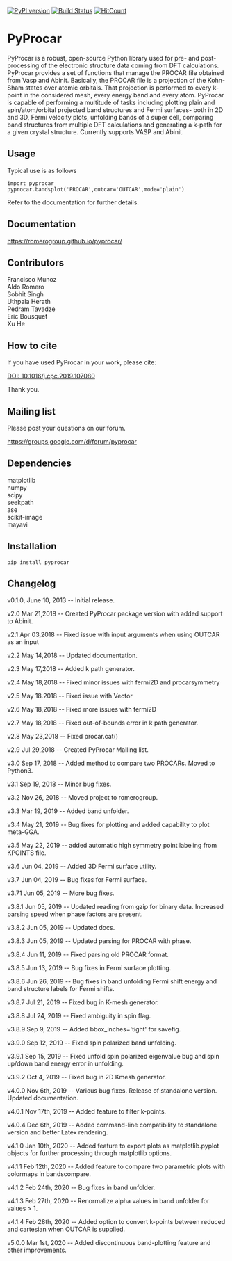 [![PyPI version](https://badge.fury.io/py/pyprocar.svg)](https://badge.fury.io/py/pyprocar)
[![Build Status](https://travis-ci.org/romerogroup/pyprocar.svg?branch=master)](https://travis-ci.org/romerogroup/pyprocar)
[![HitCount](http://hits.dwyl.com/uthpalaherath/romerogroup/pyprocar.svg)](http://hits.dwyl.com/uthpalaherath/romerogroup/pyprocar)

PyProcar
===========

PyProcar is a robust, open-source Python library used for pre- and post-processing of the electronic structure data coming from DFT calculations. PyProcar provides a set of functions that manage the PROCAR file obtained from Vasp and Abinit. Basically, the PROCAR file is a projection of the Kohn-Sham states over atomic orbitals. That projection is performed to every k-point in the considered mesh, every energy band and every atom. PyProcar is capable of performing a multitude of tasks including plotting plain and spin/atom/orbital projected band structures and Fermi surfaces- both in 2D and 3D, Fermi velocity plots, unfolding bands of a super  cell, comparing band structures from multiple DFT calculations and generating a k-path for a given crystal structure. Currently supports VASP and Abinit. 


Usage
-----
Typical use is as follows

    import pyprocar 
    pyprocar.bandsplot('PROCAR',outcar='OUTCAR',mode='plain')

Refer to the documentation for further details. 

Documentation
-------------

https://romerogroup.github.io/pyprocar/

Contributors
------------
Francisco Munoz <br />
Aldo Romero <br />
Sobhit Singh <br />
Uthpala Herath <br />
Pedram Tavadze <br />
Eric Bousquet <br />
Xu He <br />

How to cite
-----------
If you have used PyProcar in your work, please cite: 

[DOI: 10.1016/j.cpc.2019.107080](https://www.sciencedirect.com/science/article/pii/S0010465519303935)

Thank you.

Mailing list
-------------
Please post your questions on our forum.

https://groups.google.com/d/forum/pyprocar

Dependencies
------------
matplotlib <br />
numpy <br />
scipy <br />
seekpath <br />
ase <br />
scikit-image <br />
mayavi <br />

Installation
------------

	pip install pyprocar	

Changelog
--------------
v0.1.0, June 10, 2013 -- Initial release.

v2.0 Mar 21,2018 -- Created PyProcar package version with added support to Abinit. 

v2.1 Apr 03,2018 -- Fixed issue with input arguments when using OUTCAR as an input 

v2.2 May 14,2018 -- Updated documentation.

v2.3 May 17,2018 -- Added k path generator.

v2.4 May 18,2018 -- Fixed minor issues with fermi2D and procarsymmetry

v2.5 May 18.2018 -- Fixed issue with Vector

v2.6 May 18,2018 -- Fixed more issues with fermi2D

v2.7 May 18,2018 -- Fixed out-of-bounds error in k path generator.

v2.8 May 23,2018 -- Fixed procar.cat()

v2.9 Jul 29,2018 -- Created PyProcar Mailing list.

v3.0 Sep 17, 2018 -- Added method to compare two PROCARs. Moved to Python3. 

v3.1 Sep 19, 2018 -- Minor bug fixes. 

v3.2 Nov 26, 2018 -- Moved project to romerogroup.

v3.3 Mar 19, 2019 -- Added band unfolder. 

v3.4 May 21, 2019 -- Bug fixes for plotting and added capability to plot meta-GGA. 

v3.5 May 22, 2019 -- added automatic high symmetry point labeling from KPOINTS file.

v3.6 Jun 04, 2019 -- Added 3D Fermi surface utility.

v3.7 Jun 04, 2019 -- Bug fixes for Fermi surface.

v3.71 Jun 05, 2019 -- More bug fixes. 

v3.8.1 Jun 05, 2019 -- Updated reading from gzip for binary data. Increased parsing speed when phase factors are present. 

v3.8.2 Jun 05, 2019 -- Updated docs. 

v3.8.3 Jun 05, 2019 -- Updated parsing for PROCAR with phase. 

v3.8.4 Jun 11, 2019 -- Fixed parsing old PROCAR format. 

v3.8.5 Jun 13, 2019 -- Bug fixes in Fermi surface plotting. 

v3.8.6 Jun 26, 2019 -- Bug fixes in band unfolding Fermi shift energy and band structure labels for Fermi shifts.  

v3.8.7 Jul 21, 2019 -- Fixed bug in K-mesh generator. 

v3.8.8 Jul 24, 2019 -- Fixed ambiguity in spin flag. 

v3.8.9 Sep 9, 2019 -- Added bbox_inches='tight' for savefig.

v3.9.0 Sep 12, 2019 -- Fixed spin polarized band unfolding.  

v3.9.1 Sep 15, 2019 -- Fixed unfold spin polarized eigenvalue bug and spin up/down band energy error in unfolding. 

v3.9.2 Oct 4, 2019 -- Fixed bug in 2D Kmesh generator. 

v4.0.0 Nov 6th, 2019 -- Various bug fixes. Release of standalone version. Updated documentation.

v4.0.1 Nov 17th, 2019 -- Added feature to filter k-points.  

v4.0.4 Dec 6th, 2019 -- Added command-line compatibility to standalone version and better Latex rendering.

v4.1.0 Jan 10th, 2020 -- Added feature to export plots as matplotlib.pyplot objects for further processing through matplotlib options. 

v4.1.1 Feb 12th, 2020 -- Added feature to compare two parametric plots with colormaps in bandscompare.

v4.1.2 Feb 24th, 2020 -- Bug fixes in band unfolder. 

v4.1.3 Feb 27th, 2020 -- Renormalize alpha values in band unfolder for values > 1. 

v4.1.4 Feb 28th, 2020 -- Added option to convert k-points between reduced and cartesian when OUTCAR is supplied. 

v5.0.0 Mar 1st, 2020 -- Added discontinuous band-plotting feature and other improvements. 